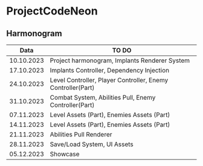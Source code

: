 # ProjectCodeNeon


## Harmonogram
Data | TO DO
--- | ---
10.10.2023 | Project harmonogram, Implants Renderer System
17.10.2023 | Implants Controller, Dependency Injection
24.10.2023 | Level Controller, Player Controller, Enemy Controller(Part)
31.10.2023 | Combat System, Abilities Pull, Enemy Controller(Part)
07.11.2023 | Level Assets (Part), Enemies Assets (Part)
14.11.2023 | Level Assets (Part), Enemies Assets (Part)
21.11.2023 | Abilities Pull Renderer
28.11.2023 | Save/Load System, UI Assets
05.12.2023 | Showcase

